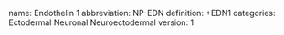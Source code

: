 name: Endothelin 1
abbreviation: NP-EDN
definition: +EDN1
categories: Ectodermal Neuronal Neuroectodermal
version: 1
